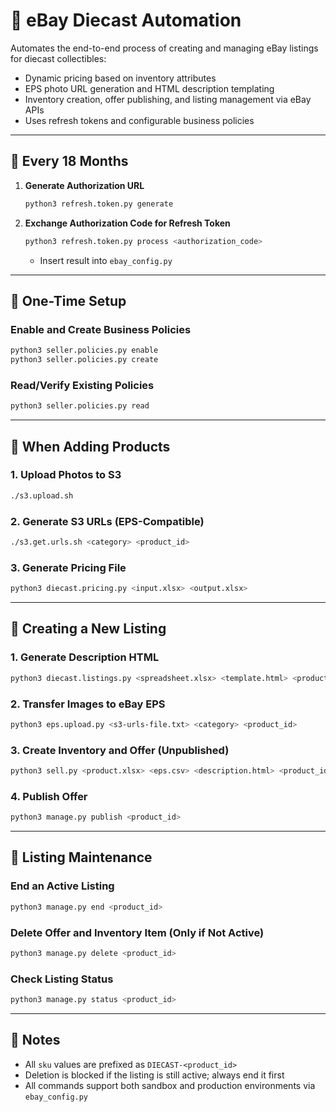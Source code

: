# 🏁 eBay Diecast Automation

Automates the end-to-end process of creating and managing eBay listings for diecast collectibles:

- Dynamic pricing based on inventory attributes
- EPS photo URL generation and HTML description templating
- Inventory creation, offer publishing, and listing management via eBay APIs
- Uses refresh tokens and configurable business policies

---

## 🔁 Every 18 Months

1. **Generate Authorization URL**
   ```bash
   python3 refresh.token.py generate
   ```

2. **Exchange Authorization Code for Refresh Token**
   ```bash
   python3 refresh.token.py process <authorization_code>
   ```
   - Insert result into `ebay_config.py`

---

## 🧾 One-Time Setup

### Enable and Create Business Policies
```bash
python3 seller.policies.py enable
python3 seller.policies.py create
```

### Read/Verify Existing Policies
```bash
python3 seller.policies.py read
```

---

## 📸 When Adding Products

### 1. Upload Photos to S3
```bash
./s3.upload.sh
```

### 2. Generate S3 URLs (EPS-Compatible)
```bash
./s3.get.urls.sh <category> <product_id>
```

### 3. Generate Pricing File
```bash
python3 diecast.pricing.py <input.xlsx> <output.xlsx>
```

---

## 🧱 Creating a New Listing

### 1. Generate Description HTML
```bash
python3 diecast.listings.py <spreadsheet.xlsx> <template.html> <product_id>
```

### 2. Transfer Images to eBay EPS
```bash
python3 eps.upload.py <s3-urls-file.txt> <category> <product_id>
```

### 3. Create Inventory and Offer (Unpublished)
```bash
python3 sell.py <product.xlsx> <eps.csv> <description.html> <product_id>
```

### 4. Publish Offer
```bash
python3 manage.py publish <product_id>
```

---

## 🧹 Listing Maintenance

### End an Active Listing
```bash
python3 manage.py end <product_id>
```

### Delete Offer and Inventory Item (Only if Not Active)
```bash
python3 manage.py delete <product_id>
```

### Check Listing Status
```bash
python3 manage.py status <product_id>
```

---

## 🔧 Notes

- All `sku` values are prefixed as `DIECAST-<product_id>`
- Deletion is blocked if the listing is still active; always end it first
- All commands support both sandbox and production environments via `ebay_config.py`
